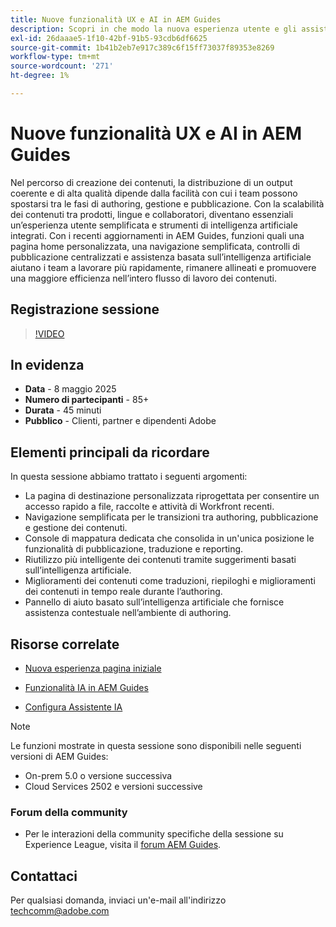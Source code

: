 ```yaml
---
title: Nuove funzionalità UX e AI in AEM Guides
description: Scopri in che modo la nuova esperienza utente e gli assistenti AI in AEM Guides semplificano l’authoring, migliorano la navigazione e introducono intelligenza in tempo reale nei flussi di lavoro dei contenuti.
exl-id: 26daaae5-1f10-42bf-91b5-93cdb6df6625
source-git-commit: 1b41b2eb7e917c389c6f15ff73037f89353e8269
workflow-type: tm+mt
source-wordcount: '271'
ht-degree: 1%

---
```


# Nuove funzionalità UX e AI in AEM Guides

Nel percorso di creazione dei contenuti, la distribuzione di un output coerente e di alta qualità dipende dalla facilità con cui i team possono spostarsi tra le fasi di authoring, gestione e pubblicazione. Con la scalabilità dei contenuti tra prodotti, lingue e collaboratori, diventano essenziali un’esperienza utente semplificata e strumenti di intelligenza artificiale integrati. Con i recenti aggiornamenti in AEM Guides, funzioni quali una pagina home personalizzata, una navigazione semplificata, controlli di pubblicazione centralizzati e assistenza basata sull’intelligenza artificiale aiutano i team a lavorare più rapidamente, rimanere allineati e promuovere una maggiore efficienza nell’intero flusso di lavoro dei contenuti.


## Registrazione sessione

>[!VIDEO](https://video.tv.adobe.com/v/3458396/?quality=12&learn=on)

## In evidenza

- **Data** - 8 maggio 2025
- **Numero di partecipanti** - 85+
- **Durata** - 45 minuti
- **Pubblico** - Clienti, partner e dipendenti Adobe

## Elementi principali da ricordare

In questa sessione abbiamo trattato i seguenti argomenti:
- La pagina di destinazione personalizzata riprogettata per consentire un accesso rapido a file, raccolte e attività di Workfront recenti.
- Navigazione semplificata per le transizioni tra authoring, pubblicazione e gestione dei contenuti.
- Console di mappatura dedicata che consolida in un&#39;unica posizione le funzionalità di pubblicazione, traduzione e reporting.
- Riutilizzo più intelligente dei contenuti tramite suggerimenti basati sull’intelligenza artificiale.
- Miglioramenti dei contenuti come traduzioni, riepiloghi e miglioramenti dei contenuti in tempo reale durante l’authoring.
- Pannello di aiuto basato sull’intelligenza artificiale che fornisce assistenza contestuale nell’ambiente di authoring.


## Risorse correlate

- [Nuova esperienza pagina iniziale](https://experienceleague.adobe.com/en/docs/experience-manager-guides/using/user-guide/home-page/intro-home-page)

- [Funzionalità IA in AEM Guides](https://experienceleague.adobe.com/en/docs/experience-manager-guides/using/user-guide/ai-assistant-aem/ai-assistant)

- [Configura Assistente IA](https://experienceleague.adobe.com/en/docs/experience-manager-guides/using/install-guide/cs-ig/web-editor-configs-cs/conf-smart-suggestions)



>[!NOTE]
>
> Le funzioni mostrate in questa sessione sono disponibili nelle seguenti versioni di AEM Guides:
> - On-prem 5.0 o versione successiva
> - Cloud Services 2502 e versioni successive


### Forum della community

- Per le interazioni della community specifiche della sessione su Experience League, visita il [forum AEM Guides](https://experienceleaguecommunities.adobe.com/t5/experience-manager-guides/bd-p/xml-documentation-discussions).


## Contattaci

Per qualsiasi domanda, inviaci un&#39;e-mail all&#39;indirizzo <techcomm@adobe.com>
